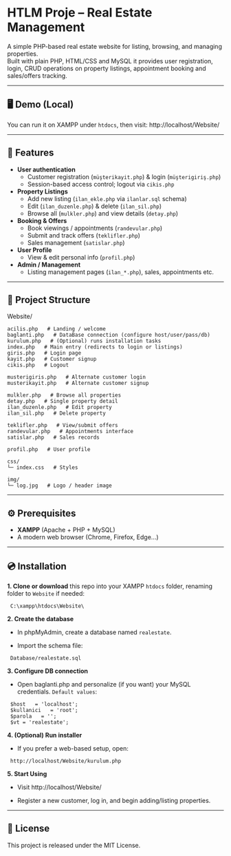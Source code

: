 # HTLM Proje – Real Estate Management

A simple PHP-based real estate website for listing, browsing, and managing properties.  
Built with plain PHP, HTML/CSS and MySQL it provides user registration, login, CRUD operations on property listings, appointment booking and sales/offers tracking.

---

## 🖥️ Demo (Local)

You can run it on XAMPP under `htdocs`, then visit: http://localhost/Website/

---

## 🚀 Features

- **User authentication**  
  - Customer registration (`müşterikayit.php`) & login (`müşterigiriş.php`)  
  - Session-based access control; logout via `cikis.php`
- **Property Listings**  
  - Add new listing (`ilan_ekle.php` via `ilanlar.sql` schema)  
  - Edit (`ilan_duzenle.php`) & delete (`ilan_sil.php`)  
  - Browse all (`mulkler.php`) and view details (`detay.php`)
- **Booking & Offers**  
  - Book viewings / appointments (`randevular.php`)  
  - Submit and track offers (`teklifler.php`)  
  - Sales management (`satislar.php`)
- **User Profile**  
  - View & edit personal info (`profil.php`)
- **Admin / Management**  
  - Listing management pages (`ilan_*.php`), sales, appointments etc.

---

## 📂 Project Structure

 Website/
 ```
 acilis.php   # Landing / welcome
 baglanti.php   # DataBase connection (configure host/user/pass/db)
 kurulum.php   # (Optional) runs installation tasks
 index.php   # Main entry (redirects to login or listings)
 giris.php   # Login page
 kayit.php   # Customer signup
 cikis.php   # Logout

 musterigiris.php   # Alternate customer login
 musterikayit.php   # Alternate customer signup

 mulkler.php   # Browse all properties
 detay.php   # Single property detail
 ilan_duzenle.php   # Edit property
 ilan_sil.php   # Delete property

 teklifler.php   # View/submit offers
 randevular.php   # Appointments interface
 satislar.php   # Sales records

 profil.php   # User profile

 css/
 └─ index.css   # Styles

 img/
 └─ log.jpg   # Logo / header image
```
---

## ⚙️ Prerequisites

- **XAMPP** (Apache + PHP + MySQL)  
- A modern web browser (Chrome, Firefox, Edge…)

---

## 💿 Installation

**1. Clone or download** this repo into your XAMPP `htdocs` folder, renaming folder to `Website` if needed:

   ```
    C:\xampp\htdocs\Website\
   ```
   
**2. Create the database**

   - In phpMyAdmin, create a database named `realestate`.

   - Import the schema file:

   ```
    Database/realestate.sql
   ```
    
**3. Configure DB connection**
   - Open baglanti.php and personalize (if you want) your MySQL credentials. `Default values`:
 
   ```
    $host   = 'localhost';
    $kullanici   = 'root';
    $parola   = '';
    $vt = 'realestate';
   ```
   
**4. (Optional) Run installer**
   - If you prefer a web-based setup, open:
  ```
   http://localhost/Website/kurulum.php
  ```

**5. Start Using**
   - Visit http://localhost/Website/
   
   - Register a new customer, log in, and begin adding/listing properties.

---
## 📄 License
This project is released under the MIT License.
